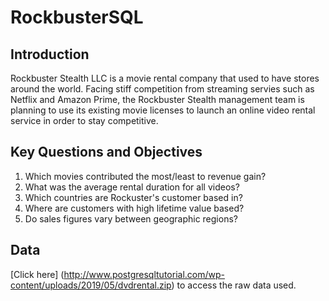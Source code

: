 # RockbusterSQL
## Introduction
Rockbuster Stealth LLC is a movie rental company that used to have stores around the world. Facing stiff competition from streaming servies such as Netflix and Amazon Prime, the Rockbuster Stealth management team is planning to use its existing movie licenses to launch an online video rental service in order to stay competitive. 
## Key Questions and Objectives
1. Which movies contributed the most/least to revenue gain?
2. What was the average rental duration for all videos?
3. Which countries are Rockuster's customer based in?
4. Where are customers with high lifetime value based?
5. Do sales figures vary between geographic regions?
## Data
[Click here] (http://www.postgresqltutorial.com/wp-content/uploads/2019/05/dvdrental.zip) to access the raw data used. 

